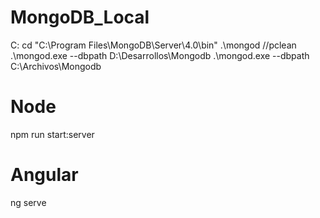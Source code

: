 # MongoDB_Local
C:
cd "C:\Program Files\MongoDB\Server\4.0\bin\"
.\mongod                                            //pclean
.\mongod.exe --dbpath D:\Desarrollos\Mongodb
.\mongod.exe --dbpath C:\Archivos\Mongodb

# Node
npm run start:server

# Angular
ng serve
